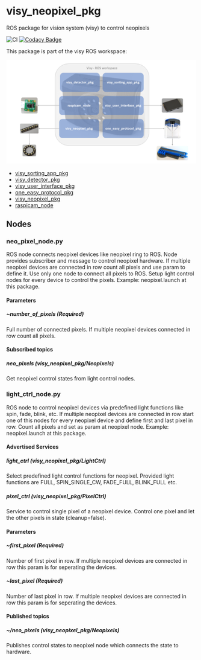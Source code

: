 # visy_neopixel_pkg

ROS package for vision system (visy) to control neopixels

![CI](https://github.com/deltarobotone/visy_neopixel_pkg/workflows/CI/badge.svg?branch=master) [![Codacy Badge](https://api.codacy.com/project/badge/Grade/abd24320e658402a8bc27d9f3d8c80c6)](https://app.codacy.com/gh/deltarobotone/visy_neopixel_pkg?utm_source=github.com&utm_medium=referral&utm_content=deltarobotone/visy_neopixel_pkg&utm_campaign=Badge_Grade_Dashboard)

This package is part of the visy ROS workspace:

[<img src="https://raw.githubusercontent.com/deltarobotone/image_database/master/visy_doc/visy_doc%20(1).PNG" width="1000">](https://raw.githubusercontent.com/deltarobotone/image_database/master/visy_doc/visy_doc%20(1).PNG)

- [visy_sorting_app_pkg](https://github.com/deltarobotone/visy_sorting_app_pkg)
- [visy_detector_pkg](https://github.com/deltarobotone/visy_detector_pkg)
- [visy_user_interface_pkg](https://github.com/deltarobotone/visy_user_interface_pkg)
- [one_easy_protocol_pkg](https://github.com/deltarobotone/one_easy_protocol_pkg)
- [visy_neopixel_pkg](https://github.com/deltarobotone/visy_neopixel_pkg)
- [raspicam_node](https://github.com/UbiquityRobotics/raspicam_node)

## Nodes

### neo_pixel_node.py

ROS node connects neopixel devices like neopixel ring to ROS. Node provides subscriber and message to control neopixel hardware. If multiple neopixel devices are connected in row count all pixels and use param to define it. Use only one node to connect all pixels to ROS. Setup light control nodes for every device to control the pixels. Example: neopixel.launch at this package.

#### Parameters

##### ~number_of_pixels (Required)

Full number of connected pixels. If multiple neopixel devices connected in row count all pixels.

#### Subscribed topics

##### neo_pixels (visy_neopixel_pkg/Neopixels)

Get neopixel control states from light control nodes.

### light_ctrl_node.py

ROS node to control neopixel devices via predefined light functions like spin, fade, blink, etc. If multiple neopixel devices are connected in row start one of this nodes for every neopixel device and define first and last pixel in row. Count all pixels and set as param at neopixel node. Example: neopixel.launch at this package.

#### Advertised Services

##### light_ctrl (visy_neopixel_pkg/LightCtrl)

Select predefined light control functions for neopixel. Provided light functions are FULL, SPIN_SINGLE_CW, FADE_FULL, BLINK_FULL etc.

##### pixel_ctrl (visy_neopixel_pkg/PixelCtrl)

Service to control single pixel of a neopixel device. Control one pixel and let the other pixels in state (cleanup=false).

#### Parameters

##### ~first_pixel (Required)

Number of first pixel in row. If multiple neopixel devices are connected in row this param is for seperating the devices.

##### ~last_pixel (Required)

Number of last pixel in row. If multiple neopixel devices are connected in row this param is for seperating the devices.

#### Published topics

##### ~/neo_pixels (visy_neopixel_pkg/Neopixels)

Publishes control states to neopixel node which connects the state to hardware.

